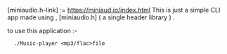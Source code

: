 [miniaudio.h-link] := https://miniaud.io/index.html
This is just a simple CLI app made using , [miniaudio.h] ( a single header library ) .

to use this application :-

```
  ./Music-player <mp3/flac>file
```
